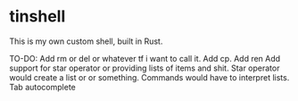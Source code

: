 # tinshell

This is my own custom shell, built in Rust.


TO-DO: 
Add rm or del or whatever tf i want to call it.
Add cp.
Add ren
Add support for star operator or providing lists of items and shit.
Star operator would create a list or or something. Commands would have to interpret lists.
Tab autocomplete